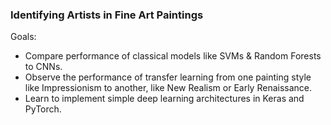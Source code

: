 ### Identifying Artists in Fine Art Paintings

Goals:

- Compare performance of classical models like SVMs & Random Forests to CNNs.
- Observe the performance of transfer learning from one painting style like Impressionism to another, like New Realism or 
Early Renaissance. 
- Learn to implement simple deep learning architectures in Keras and PyTorch. 

